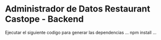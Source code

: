 # Administrador de Datos Restaurant Castope - Backend

Ejecutar el siguiente codigo para generar las dependencias
...
npm install
...